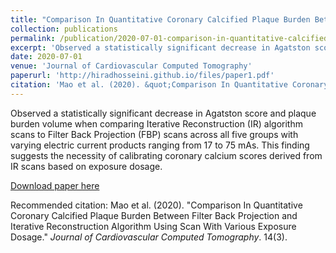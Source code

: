 ```yaml
---
title: "Comparison In Quantitative Coronary Calcified Plaque Burden Between Filter Back Projection and Iterative Reconstruction Algorithm Using Scan With Various Exposure Dosage"
collection: publications
permalink: /publication/2020-07-01-comparison-in-quantitative-calcified-plaque-burden
excerpt: 'Observed a statistically significant decrease in Agatston score and plaque burden volume when comparing Iterative Reconstruction (IR) algorithm scans to Filter Back Projection (FBP) scans across all five groups with varying electric current products ranging from 17 to 75 mAs. This finding suggests the necessity of calibrating coronary calcium scores derived from IR scans based on exposure dosage.'
date: 2020-07-01
venue: 'Journal of Cardiovascular Computed Tomography'
paperurl: 'http://hiradhosseini.github.io/files/paper1.pdf'
citation: 'Mao et al. (2020). &quot;Comparison In Quantitative Coronary Calcified Plaque Burden Between Filter Back Projection and Iterative Reconstruction Algorithm Using Scan With Various Exposure Dosage.&quot; <i>Journal of Cardiovascular Computed Tomography</i>. 14(3).'
---
```

Observed a statistically significant decrease in Agatston score and plaque burden volume when comparing Iterative Reconstruction (IR) algorithm scans to Filter Back Projection (FBP) scans across all five groups with varying electric current products ranging from 17 to 75 mAs. This finding suggests the necessity of calibrating coronary calcium scores derived from IR scans based on exposure dosage.

[Download paper here](http://hiradhosseini.github.io/files/paper1.pdf)

Recommended citation: Mao et al. (2020). "Comparison In Quantitative Coronary Calcified Plaque Burden Between Filter Back Projection and Iterative Reconstruction Algorithm Using Scan With Various Exposure Dosage." <i>Journal of Cardiovascular Computed Tomography</i>. 14(3).